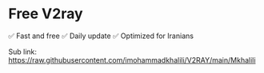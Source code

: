 # Free V2ray
✅ Fast and free
✅ Daily update
✅ Optimized for Iranians

Sub link:
https://raw.githubusercontent.com/imohammadkhalili/V2RAY/main/Mkhalili

